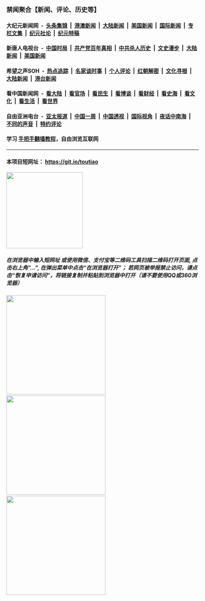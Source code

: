 ### 禁闻聚合【新闻、评论、历史等】

#### 大纪元新闻网 &nbsp;-&nbsp; [头条集锦](indexes/E头条集锦.md?t=02052255) &nbsp;|&nbsp; [港澳新闻](indexes/E港澳新闻.md?t=02052255)  &nbsp;|&nbsp; [大陆新闻](indexes/E大陆新闻.md?t=02052255) &nbsp;|&nbsp; [美国新闻](indexes/E美国新闻.md?t=02052255) &nbsp;|&nbsp; [国际新闻](indexes/E国际新闻.md?t=02052255) &nbsp;|&nbsp; [专栏文集](indexes/E专栏文集.md?t=02052255) &nbsp;|&nbsp; [纪元社论](indexes/E纪元社论.md?t=02052255) &nbsp;|&nbsp; [纪元特稿](indexes/E纪元特稿.md?t=02052255) 

#### 新唐人电视台 &nbsp;-&nbsp; [中国时局](indexes/N中国时局.md?t=02052255) &nbsp;|&nbsp; [共产党百年真相](indexes/N共产党百年真相.md?t=02052255) &nbsp;|&nbsp; [中共杀人历史](indexes/N中共杀人历史.md?t=02052255) &nbsp;|&nbsp; [文史漫步](indexes/N文史漫步.md?t=02052255) &nbsp;|&nbsp; [大陆新闻](indexes/N大陆新闻.md?t=02052255) &nbsp;|&nbsp; [美国新闻](indexes/N美国新闻.md?t=02052255)

#### 希望之声SOH &nbsp;-&nbsp; [热点追踪](indexes/H热点追踪.md?t=02052255) &nbsp;|&nbsp; [名家谈时事](indexes/H名家谈时事.md?t=02052255) &nbsp;|&nbsp; [个人评论](indexes/H个人评论.md?t=02052255)  &nbsp;|&nbsp; [红朝解密](indexes/H红朝解密.md?t=02052255) &nbsp;|&nbsp; [文化寻根](indexes/H文化寻根.md?t=02052255) &nbsp;|&nbsp; [大陆新闻](indexes/H大陆新闻.md?t=02052255) &nbsp;|&nbsp; [港台新闻](indexes/H港台新闻.md?t=02052255)

#### 看中国新闻网 &nbsp;-&nbsp; [看大陆](indexes/S看大陆.md?t=02052255) &nbsp;|&nbsp; [看官场](indexes/S看官场.md?t=02052255) &nbsp;|&nbsp; [看民生](indexes/S看民生.md?t=02052255)  &nbsp;|&nbsp; [看博谈](indexes/S看博谈.md?t=02052255) &nbsp;|&nbsp; [看财经](indexes/S看财经.md?t=02052255) &nbsp;|&nbsp; [看史海](indexes/S看史海.md?t=02052255) &nbsp;|&nbsp; [看文化](indexes/S看文化.md?t=02052255) &nbsp;|&nbsp; [看生活](indexes/S看生活.md?t=02052255) &nbsp;|&nbsp; [看世界](indexes/S看世界.md?t=02052255)

#### 自由亚洲电台 &nbsp;-&nbsp; [亚太报道](indexes/R亚太报道.md?t=02052255) &nbsp;|&nbsp; [中国一周](indexes/R中国一周.md?t=02052255) &nbsp;|&nbsp; [中国透视](indexes/R中国透视.md?t=02052255)  &nbsp;|&nbsp; [国际视角](indexes/R国际视角.md?t=02052255) &nbsp;|&nbsp; [夜话中南海](indexes/R夜话中南海.md?t=02052255) &nbsp;|&nbsp; [不同的声音](indexes/R不同的声音.md?t=02052255) &nbsp;|&nbsp; [特约评论](indexes/R特约评论.md?t=02052255)

#### 学习 [手把手翻墙教程](https://github.com/gfw-breaker/guides/wiki)，自由浏览互联网

----

#### 本项目短网址： https://git.io/toutiao
<img src="https://raw.githubusercontent.com/gfw-breaker/banned-news/master/scripts/img/qr.png" width="200px"/>  

##### 在浏览器中输入短网址 或使用微信、支付宝等二维码工具扫描二维码打开页面, 点击右上角"...", 在弹出菜单中点击“在浏览器打开”； 若网页被举报禁止访问，请点击“恢复申请访问”，将链接复制并粘贴到浏览器中打开（请不要使用QQ或360浏览器）

<img src="https://raw.githubusercontent.com/gfw-breaker/banned-news/master/scripts/img/1.png" width="260px"/> &nbsp; <img src="https://raw.githubusercontent.com/gfw-breaker/banned-news/master/scripts/img/2.png" width="260px"/> &nbsp; <img src="https://raw.githubusercontent.com/gfw-breaker/banned-news/master/scripts/img/3.png" width="260px"/>
